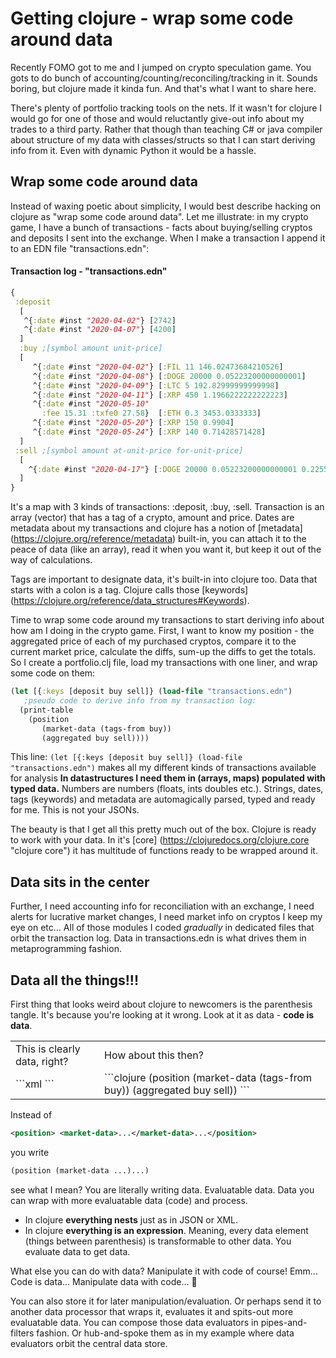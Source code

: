 # Getting clojure - wrap some code around data

Recently FOMO got to me and I jumped on crypto speculation game. You gots to do bunch of accounting/counting/reconciling/tracking in it. Sounds boring, but clojure made it kinda fun. And that's what I want to share here.

There's plenty of portfolio tracking tools on the nets. If it wasn't for clojure I would go for one of those and would reluctantly give-out info about my trades to a third party. Rather that though than teaching C# or java compiler about structure of my data with classes/structs so that I can start deriving info from it. Even with dynamic Python it would be a hassle.

## Wrap some code around data

Instead of waxing poetic about simplicity, I would best describe hacking on clojure as "wrap some code around data". Let me illustrate: in my crypto game, I have a bunch of transactions - facts about buying/selling cryptos and deposits I sent into the exchange. When I make a transaction I append it to an EDN file "transactions.edn":

#### Transaction log - "transactions.edn"
```clojure
{
 :deposit 
  [ 
   ^{:date #inst "2020-04-02"} [2742] 
   ^{:date #inst "2020-04-07"} [4200]
  ]
  :buy ;[symbol amount unit-price]
  [ 
     ^{:date #inst "2020-04-02"} [:FIL 11 146.02473684210526]
     ^{:date #inst "2020-04-08"} [:DOGE 20000 0.05223200000000001]
     ^{:date #inst "2020-04-09"} [:LTC 5 192.82999999999998]
     ^{:date #inst "2020-04-11"} [:XRP 450 1.1966222222222223]
     ^{:date #inst "2020-05-10" 
       :fee 15.31 :txfe0 27.58}  [:ETH 0.3 3453.0333333]
     ^{:date #inst "2020-05-20"} [:XRP 150 0.9904]
     ^{:date #inst "2020-05-24"} [:XRP 140 0.71428571428]
  ]
 :sell ;[symbol amount at-unit-price for-unit-price]
  [
    ^{:date #inst "2020-04-17"} [:DOGE 20000 0.05223200000000001 0.2255935]
  ] 
}
```
It's a map with 3 kinds of transactions: :deposit, :buy, :sell. Transaction is an array (vector) that has a tag of a crypto, amount and price. Dates are metadata about my transactions and clojure has a notion of [metadata] (https://clojure.org/reference/metadata) built-in, you can attach it to the peace of data (like an array), read it when you want it, but keep it out of the way of calculations. 

Tags are important to designate data, it's built-in into clojure too. Data that starts with a colon is a tag. Clojure calls those [keywords] (https://clojure.org/reference/data_structures#Keywords).

Time to wrap some code around my transactions to start deriving info about how am I doing in the crypto game. First, I want to know my position - the aggregated price of each of my purchased cryptos, compare it to the current market price, calculate the diffs, sum-up the diffs to get the totals. So I create a portfolio.clj file, load my transactions with one liner, and wrap some code on them:

```clojure
(let [{:keys [deposit buy sell]} (load-file "transactions.edn")
   ;pseudo code to derive info from my transaction log:
  (print-table
    (position 
       (market-data (tags-from buy))
       (aggregated buy sell))))
```

This line: `(let [{:keys [deposit buy sell]} (load-file "transactions.edn")` makes all my different kinds of transactions available for analysis **In datastructures I need them in (arrays, maps) populated with typed data.** Numbers are numbers (floats, ints doubles etc.). Strings, dates, tags (keywords) and metadata are automagically parsed, typed and ready for me. This is not your JSONs.

The beauty is that I get all this pretty much out of the box. Clojure is ready to work with your data. In it's [core] (https://clojuredocs.org/clojure.core "clojure core") it has multitude of functions ready to be wrapped around it.

## Data sits in the center

Further, I need accounting info for reconciliation with an exchange, I need alerts for lucrative market changes, I need market info on cryptos I keep my eye on etc...
All of those modules I coded *gradually* in dedicated files that orbit the transaction log. Data in transactions.edn is what drives them in metaprogramming fashion. 

## Data all the things!!!

First thing that looks weird about clojure to newcomers is the parenthesis tangle. It's because you're looking at it wrong. Look at it as data - **code is data**.
<table style='border: none; border-colapse: colapse'>
<tr>
<td>This is clearly data, right?</td><td>How about this then?</td>
</tr>
<tr>
<td>
```xml 
<position>
  <market-data>
     <tags-from buy />
  </market-data>
  <aggregated buy sell />
</position>
```
</td>
<td>  
```clojure
(position 
     (market-data (tags-from buy))
     (aggregated buy sell))
```
</td>
</tr>
</table>

Instead of 
```xml
<position> <market-data>...</market-data>...</position>
```
you write 
```clojure
(position (market-data ...)...)
```
see what I mean? You are literally writing data. Evaluatable data. Data you can wrap with more evaluatable data (code) and process.   
- In clojure **everything nests** just as in JSON or XML.
- In clojure **everything is an expression**. Meaning, every data element (things between parenthesis) is transformable to other data. You evaluate data to get data. 

What else you can do with data? Manipulate it with code of course! Emm... Code is data... Manipulate data with code... :exploding_head:

You can also store it for later manipulation/evaluation. Or perhaps send it to another data processor that wraps it, evaluates it and spits-out more evaluatable data. You can compose those data evaluators in pipes-and-filters fashion. Or hub-and-spoke them as in my example where data evaluators orbit the central data store.


